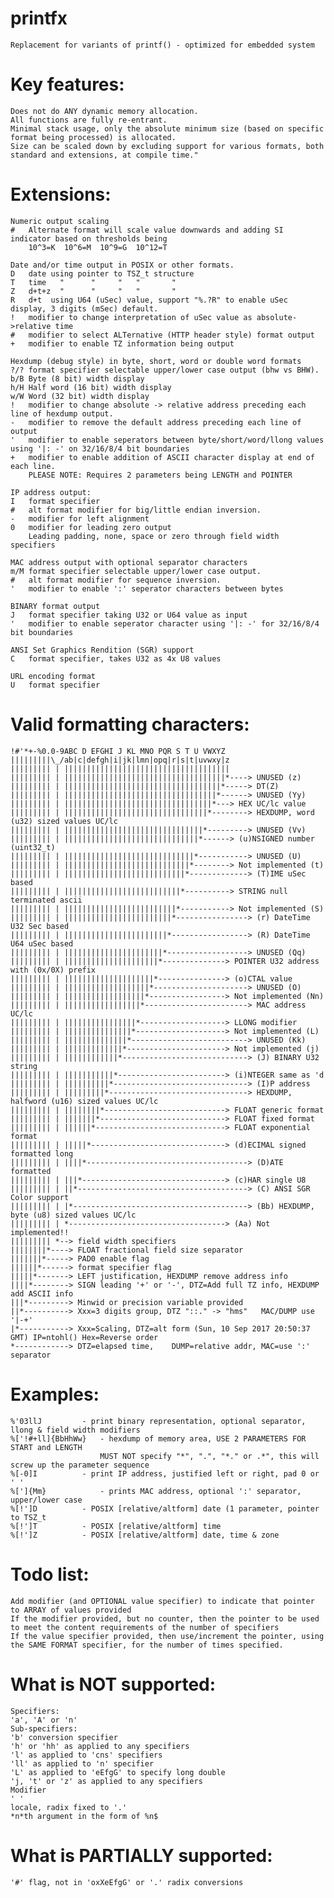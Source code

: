# printfx
	Replacement for variants of printf() - optimized for embedded system

# Key features:
	Does not do ANY dynamic memory allocation.
	All functions are fully re-entrant.
	Minimal stack usage, only the absolute minimum size (based on specific format being processed) is allocated.
	Size can be scaled down by excluding support for various formats, both standard and extensions, at compile time."

# Extensions:
	Numeric output scaling
	#	Alternate format will scale value downwards and adding SI indicator based on thresholds being
		10^3=K  10^6=M  10^9=G  10^12=T

	Date and/or time output in POSIX or other formats.
  	D	date using pointer to TSZ_t structure
  	T	time   "      "     "   "       "
  	Z	d+t+z  "      "     "   "       "
  	R	d+t  using U64 (uSec) value, support "%.?R" to enable uSec display, 3 digits (mSec) default.
    !	modifier to change interpretation of uSec value as absolute->relative time
    #	modifier to select ALTernative (HTTP header style) format output
    +	modifier to enable TZ information being output

	Hexdump (debug style) in byte, short, word or double word formats
    ?/?	format specifier selectable upper/lower case output (bhw vs BHW).
  	b/B	Byte (8 bit) width display
  	h/H	Half word (16 bit) width display
  	w/W	Word (32 bit) width display
    !	modifier to change absolute -> relative address preceding each line of hexdump output.
    -	modifier to remove the default address preceding each line of output
    '	modifier to enable seperators between byte/short/word/llong values using '|: -' on 32/16/8/4 bit boundaries
    +	modifier to enable addition of ASCII character display at end of each line.
    	PLEASE NOTE: Requires 2 parameters being LENGTH and POINTER

	IP address output:
  	I	format specifier
    # 	alt format modifier for big/little endian inversion.
    -	modifier for left alignment
    0	modifier for leading zero output
  	  	Leading padding, none, space or zero through field width specifiers
    
	MAC address output with optional separator characters
    m/M format specifier selectable upper/lower case output.
    # 	alt format modifier for sequence inversion.
    '	modifier to enable ':' seperator characters between bytes

	BINARY format output
	J	format specifier taking U32 or U64 value as input
    '	modifier to enable seperator character using '|: -' for 32/16/8/4 bit boundaries
  
	ANSI Set Graphics Rendition (SGR) support
	C	format specifier, takes U32 as 4x U8 values
	
	URL encoding format
  	U	format specifier
  	  
# Valid formatting characters:
	!#'*+-%0.0-9ABC D EFGHI J KL MNO PQR S T U VWXYZ
	|||||||||\_/ab|c|defgh|i|jk|lmn|opq|r|s|t|uvwxy|z
	||||||||| | |||||||||||||||||||||||||||||||||||||
	||||||||| | ||||||||||||||||||||||||||||||||||||*----> UNUSED (z)
	||||||||| | |||||||||||||||||||||||||||||||||||*-----> DT(Z)
	||||||||| | ||||||||||||||||||||||||||||||||||*------> UNUSED (Yy)
	||||||||| | |||||||||||||||||||||||||||||||||*---> HEX UC/lc value
	||||||||| | ||||||||||||||||||||||||||||||||*--------> HEXDUMP, word (u32) sized values UC/lc
	||||||||| | |||||||||||||||||||||||||||||||*---------> UNUSED (Vv)
	||||||||| | ||||||||||||||||||||||||||||||*------> (u)NSIGNED number (uint32_t)
	||||||||| | |||||||||||||||||||||||||||||*-----------> UNUSED (U)
	||||||||| | ||||||||||||||||||||||||||||*--------> Not implemented (t)
	||||||||| | |||||||||||||||||||||||||||*-------------> (T)IME uSec based
	||||||||| | ||||||||||||||||||||||||||*----------> STRING null terminated ascii
	||||||||| | |||||||||||||||||||||||||*-----------> Not implemented (S)
	||||||||| | ||||||||||||||||||||||||*----------------> (r) DateTime U32 Sec based
	||||||||| | |||||||||||||||||||||||*-----------------> (R) DateTime U64 uSec based
	||||||||| | ||||||||||||||||||||||*------------------> UNUSED (Qq)
	||||||||| | |||||||||||||||||||||*--------------> POINTER U32 address with (0x/0X) prefix
	||||||||| | ||||||||||||||||||||*---------------> (o)CTAL value
	||||||||| | |||||||||||||||||||*---------------------> UNUSED (O)
	||||||||| | ||||||||||||||||||*-----------------> Not implemented (Nn)
	||||||||| | |||||||||||||||||*-----------------------> MAC address UC/lc
	||||||||| | ||||||||||||||||*-------------------> LLONG modifier
	||||||||| | |||||||||||||||*--------------------> Not implemented (L)
	||||||||| | ||||||||||||||*--------------------------> UNUSED (Kk)
	||||||||| | |||||||||||||*----------------------> Not implemented (j)
	||||||||| | ||||||||||||*----------------------------> (J) BINARY U32 string
	||||||||| | |||||||||||*------------------------> (i)NTEGER same as 'd
	||||||||| | ||||||||||*------------------------------> (I)P address
	||||||||| | |||||||||*-------------------------------> HEXDUMP, halfword (u16) sized values UC/lc
	||||||||| | ||||||||*---------------------------> FLOAT generic format
	||||||||| | |||||||*----------------------------> FLOAT fixed format
	||||||||| | ||||||*-----------------------------> FLOAT exponential format
	||||||||| | |||||*------------------------------> (d)ECIMAL signed formatted long
	||||||||| | ||||*------------------------------------> (D)ATE formatted
	||||||||| | |||*--------------------------------> (c)HAR single U8
	||||||||| | ||*--------------------------------------> (C) ANSI SGR Color support
	||||||||| | |*---------------------------------------> (Bb) HEXDUMP, byte (u8) sized values UC/lc
	||||||||| | *-----------------------------------> (Aa) Not implemented!!
	||||||||| *--> field width specifiers
	||||||||*----> FLOAT fractional field size separator
	|||||||*-----> PAD0 enable flag
	||||||*------> format specifier flag
	|||||*-------> LEFT justification, HEXDUMP remove address info
	||||*--------> SIGN leading '+' or '-',	DTZ=Add full TZ info, HEXDUMP add ASCII info
	|||*---------> Minwid or precision variable provided
	||*----------> Xxx=3 digits group, DTZ "::." -> "hms"	MAC/DUMP use '|-+'
	|*-----------> Xxx=Scaling, DTZ=alt form (Sun, 10 Sep 2017 20:50:37 GMT) IP=ntohl() Hex=Reverse order
	*------------> DTZ=elapsed time,	DUMP=relative addr, MAC=use ':' separator

# Examples:
	%'03llJ			- print binary representation, optional separator, llong & field width modifiers
	%['!#+ll]{BbHhWw}	- hexdump of memory area, USE 2 PARAMETERS FOR START and LENGTH
 						MUST NOT specify "*", ".", "*." or .*", this will screw up the parameter sequence
	%[-0]I			- print IP address, justified left or right, pad 0 or ' '
	%[']{Mm}			- prints MAC address, optional ':' separator, upper/lower case
	%[!']D			- POSIX [relative/altform] date (1 parameter, pointer to TSZ_t
	%[!']T			- POSIX [relative/altform] time
	%[!']Z			- POSIX [relative/altform] date, time & zone

# Todo list:
	Add modifier (and OPTIONAL value specifier) to indicate that pointer to ARRAY of values provided
	If the modifier provided, but no counter, then the pointer to be used to meet the content requirements of the number of specifiers
	If the value specifier provided, then use/increment the pointer, using the SAME FORMAT specifier, for the number of times specified.

# What is NOT supported:
	Specifiers:
	'a', 'A' or 'n'
	Sub-specifiers:
	'b' conversion specifier
	'h' or 'hh' as applied to any specifiers
	'l' as applied to 'cns' specifiers
	'll' as applied to 'n' specifier
	'L' as applied to 'eEfgG' to specify long double
	'j, 't' or 'z' as applied to any specifiers	 
	Modifier
 	' '
	locale, radix fixed to '.'
	*n*th argument in the form of %n$

# What is PARTIALLY supported:
	'#' flag, not in 'oxXeEfgG' or '.' radix conversions

